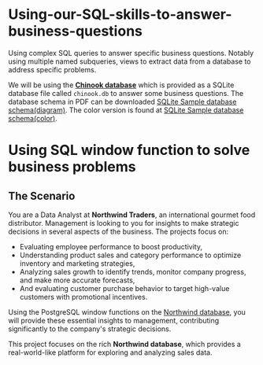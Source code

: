 # Using-our-SQL-skills-to-answer-business-questions
Using complex SQL queries to answer specific business questions. Notably using multiple named subqueries, views to extract data from a database to address specific problems.

We will be using the **[Chinook database](https://www.sqlitetutorial.net/sqlite-sample-database/)** which is provided as a SQLite database file called `chinook.db` to answer some business questions. The database schema  in PDF can be downloaded [SQLite Sample database schema(diagram)](https://www.sqlitetutorial.net/wp-content/uploads/2018/03/sqlite-sample-database-diagram.pdf). The color version is found at [SQLite Sample database schema(color)](https://www.sqlitetutorial.net/wp-content/uploads/2018/03/sqlite-sample-database-diagram-color.pdf).


# Using SQL window function to solve business problems
## The Scenario
You are a Data Analyst at **Northwind Traders**, an international gourmet food distributor. Management is looking to you for insights to make strategic decisions in several aspects of the business. The projects focus on:

* Evaluating employee performance to boost productivity,
* Understanding product sales and category performance to optimize inventory and marketing strategies,
* Analyzing sales growth to identify trends, monitor company progress, and make more accurate forecasts,
* And evaluating customer purchase behavior to target high-value customers with promotional incentives.

Using the PostgreSQL window functions on the [Northwind database](https://github.com/pthom/northwind_psql/tree/master), you will provide these essential insights to management, contributing significantly to the company's strategic decisions.

This project focuses on the rich **Northwind database**, which provides a real-world-like platform for exploring and analyzing sales data.
